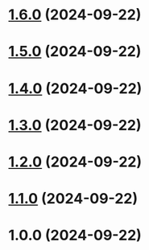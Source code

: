 # [1.6.0](https://github.com/amir-ben-shimol/ts-mock-api/compare/v1.5.0...v1.6.0) (2024-09-22)

# [1.5.0](https://github.com/amir-ben-shimol/ts-mock-api/compare/v1.4.0...v1.5.0) (2024-09-22)

# [1.4.0](https://github.com/amir-ben-shimol/ts-mock-api/compare/v1.3.0...v1.4.0) (2024-09-22)

# [1.3.0](https://github.com/amir-ben-shimol/ts-mock-api/compare/v1.2.0...v1.3.0) (2024-09-22)

# [1.2.0](https://github.com/amir-ben-shimol/ts-mock-api/compare/v1.1.0...v1.2.0) (2024-09-22)

# [1.1.0](https://github.com/amir-ben-shimol/ts-mock-api/compare/v1.0.0...v1.1.0) (2024-09-22)

# 1.0.0 (2024-09-22)
